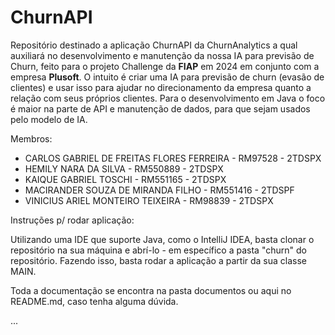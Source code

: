 # ChurnAPI
Repositório destinado a aplicação ChurnAPI da ChurnAnalytics a qual auxiliará no desenvolvimento e manutenção da nossa IA para previsão de Churn, feito para o projeto Challenge da **FIAP** em 2024 em conjunto com a empresa **Plusoft**. O intuito é criar uma IA para previsão de churn (evasão de clientes) e usar isso para ajudar no direcionamento da empresa quanto a relação com seus próprios clientes. Para o desenvolvimento em Java o foco é maior na parte de API e manutenção de dados, para que sejam usados pelo modelo de IA.

Membros:
* CARLOS GABRIEL DE FREITAS FLORES FERREIRA - RM97528 - 2TDSPX
* HEMILY NARA DA SILVA - RM550889 - 2TDSPX
* KAIQUE GABRIEL TOSCHI - RM551165 - 2TDSPX
* MACIRANDER SOUZA DE MIRANDA FILHO - RM551416 - 2TDSPF
* VINICIUS ARIEL MONTEIRO TEIXEIRA - RM98839 - 2TDSPX

Instruções p/ rodar aplicação:

Utilizando uma IDE que suporte Java, como o IntelliJ IDEA, basta clonar o repositório na sua máquina e abrí-lo - em específico a pasta "churn" do repositório. Fazendo isso, basta rodar a aplicação a partir da sua classe MAIN.

Toda a documentação se encontra na pasta documentos ou aqui no README.md, caso tenha alguma dúvida.

...
